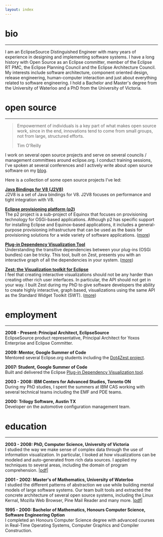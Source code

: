 ```yaml
---
layout: index
---
```


bio
===============
---------
I am an EclipseSource Distinguished Engineer with many years of experience in designing and implementing software systems. I have a long history with Open Source as an Eclipse committer, member of the Eclipse RT PMC, the Eclipse Planning Council and the Eclipse Architecture Council. My interests include software architecture, component oriented design, release engineering, human-computer interaction and just about everything related to software engineering. I hold a Bachelor and Master's degree from the University of Waterloo and a PhD from the University of Victoria.


open source
===============
---------
> Empowerment of individuals is a key part of what makes open source work,
> since in the end, innovations tend to come from small groups, not from large,
> structured efforts.
>
> Tim O'Reilly

I work on several open source projects and serve on several councils / management committees around eclipse.org. 
I conduct training sessions, I've spoken at several conferences and I actively write about open source software 
on my [blog](http://eclipsesource.com/blogs/author/irbull/).

Here is a collection of some open source projects I’ve led:

[**Java Bindings for V8 (J2V8)**](https://github.com/eclipsesource/j2v8)  
J2V8 is a set of Java bindings for V8. J2V8 focuses on performance and tight integration with V8.

[**Eclipse provisioning platform (p2)**](http://eclipse.org/equinox/p2)  
The p2 project is a sub-project of Equinox that focuses on provisioning technology for OSGi-based applications. Although p2 has specific support for installing Eclipse and Equinox-based applications, it includes a general-purpose provisioning infrastructure that can be used as the basis for provisioning solutions for a wide variety of software applications. ([more](http://eclipse.org/equinox/p2))

[**Plug-in Dependency Visualization Tool**](http://www.eclipse.org/pde/incubator/dependency-visualization/index.php)  
Understanding the transitive dependencies between your plug-ins (OSGi bundles) can be tricky. This tool, built on Zest, presents you with an interactive graph of all the dependencies in your system. ([more](http://www.eclipse.org/pde/incubator/dependency-visualization/index.php))

[**Zest: the Visualization toolkit for Eclipse**](http://eclipse.org/gef/zest/)  
I feel that creating interactive visualizations should not be any harder than creating other rich user interfaces. In particular, the API should not get in your way. I built Zest during my PhD to give software developers the ability to create highly interactive, graph based, visualizations using the same API as the Standard Widget Toolkit (SWT). ([more](http://eclipse.org/gef/zest/))

employment
===============
---------
**2008 - Present: Principal Architect, EclipseSource**  
EclipseSource product representative, Principal Architect for Yoxos Enterprise and Eclipse Committer. 

**2009: Mentor, Google Summer of Code**  
Mentored several Eclipse.org students including the [Dot4Zest project](http://wiki.eclipse.org/Zest/DOT).

**2007: Student, Google Summer of Code**  
Built and delivered the Eclipse [Plug-in Dependency Visualization tool](http://www.eclipse.org/pde/incubator/dependency-visualization/index.php).

**2003 - 2008: IBM Centers for Advanced Studies, Toronto ON**  
During my PhD studies, I spent the summers at IBM CAS working with several technical teams including the EMF and PDE teams.

**2000: Trilogy Software, Austin TX**  
Developer on the automotive configuration management team.

education
==============
---------
**2003 - 2008: PhD, Computer Science, University of Victoria**  
I studied the way we make sense of complex data through the use of information visualization.
In particular, I looked at how visualizations can be modeled and auto-generated from 
rich data sources. I applied my techniques to several areas, including the domain of program comprehension. 
|[pdf](docs/irbull_phd.pdf)|

**2001 - 2002:  Master's of Mathematics, University of Waterloo**   
I studied the different patterns of abstraction we use while building mental models of large 
software systems. Our team built tools and extracted the concrete architecture of several open source systems, including
the Linux Kernal, Mozilla Web Browser, Pine Mail Reader and many more. |[pdf](docs/bull_thesis.pdf)|

**1995 - 2000: Bachelor of Mathematics, Honours Computer Science, Software Engineering Option**  
I completed an Honours Computer Science degree with advanced courses in Real-Time Operating Systems,
Computer Graphics and Compiler Construction.

